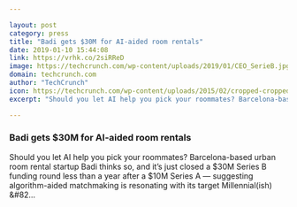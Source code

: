 ```yaml
---

layout: post
category: press
title: "Badi gets $30M for AI-aided room rentals"
date: 2019-01-10 15:44:08
link: https://vrhk.co/2siRReD
image: https://techcrunch.com/wp-content/uploads/2019/01/CEO_SerieB.jpg?w=464
domain: techcrunch.com
author: "TechCrunch"
icon: https://techcrunch.com/wp-content/uploads/2015/02/cropped-cropped-favicon-gradient.png?w=180
excerpt: "Should you let AI help you pick your roommates? Barcelona-based urban room rental startup Badi thinks so, and it’s just closed a $30M Series B funding round less than a year after a $10M Series A — suggesting algorithm-aided matchmaking is resonating with its target Millennial(ish) &amp;#82…"

---
```


### Badi gets $30M for AI-aided room rentals

Should you let AI help you pick your roommates? Barcelona-based urban room rental startup Badi thinks so, and it’s just closed a $30M Series B funding round less than a year after a $10M Series A — suggesting algorithm-aided matchmaking is resonating with its target Millennial(ish) &amp;#82…